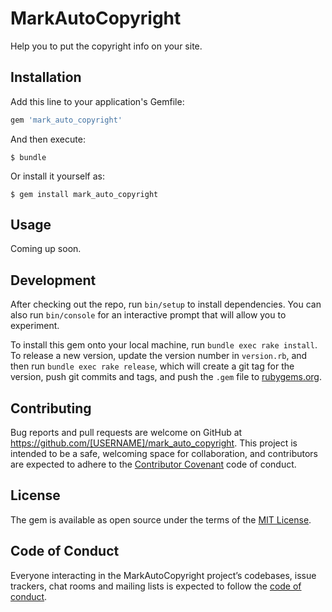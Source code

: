 # MarkAutoCopyright

Help you to put the copyright info on your site.

## Installation

Add this line to your application's Gemfile:

```ruby
gem 'mark_auto_copyright'
```

And then execute:

    $ bundle

Or install it yourself as:

    $ gem install mark_auto_copyright

## Usage

Coming up soon.

## Development

After checking out the repo, run `bin/setup` to install dependencies. You can also run `bin/console` for an interactive prompt that will allow you to experiment.

To install this gem onto your local machine, run `bundle exec rake install`. To release a new version, update the version number in `version.rb`, and then run `bundle exec rake release`, which will create a git tag for the version, push git commits and tags, and push the `.gem` file to [rubygems.org](https://rubygems.org).

## Contributing

Bug reports and pull requests are welcome on GitHub at https://github.com/[USERNAME]/mark_auto_copyright. This project is intended to be a safe, welcoming space for collaboration, and contributors are expected to adhere to the [Contributor Covenant](http://contributor-covenant.org) code of conduct.

## License

The gem is available as open source under the terms of the [MIT License](http://opensource.org/licenses/MIT).

## Code of Conduct

Everyone interacting in the MarkAutoCopyright project’s codebases, issue trackers, chat rooms and mailing lists is expected to follow the [code of conduct](https://github.com/[USERNAME]/mark_auto_copyright/blob/master/CODE_OF_CONDUCT.md).
